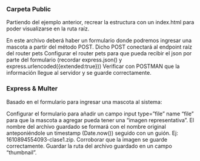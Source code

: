 ### Carpeta Public

Partiendo del ejemplo anterior, recrear la estructura con un index.html para poder visualizarse en la ruta raíz.

En este archivo deberá haber un formulario donde podremos ingresar una mascota a partir del método POST. Dicho POST conectará al endpoint raíz del router pets
Configurar el router pets para que pueda recibir el json por parte del formulario (recordar express.json() y express.urlencoded({extended:true}))
Verificar con POSTMAN que la información llegue al servidor y se guarde correctamente.

### Express & Multer

Basado en el formulario para ingresar una mascota al sistema:

Configurar el formulario para añadir un campo input type=”file” name “file” para que la mascota a agregar pueda tener una “imagen representativa”.
El nombre del archivo guardado se formará con el nombre original anteponiéndole un timestamp (Date.now()) seguido con un guión. Ej: 1610894554093-clase1.zip.
Corroborar que la imagen se guarde correctamente. Guardar la ruta del archivo guardado en un campo “thumbnail”.
